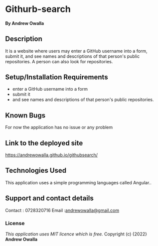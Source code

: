 # Githurb-search
#### By **Andrew Owalla**
## Description
It is a website where users may enter a GitHub username into a form, submit it, and see names and descriptions of that person's public repositories. A person can also look for repositories.
## Setup/Installation Requirements
*  enter a GitHub username into a form
*  submit it
*  and see names and descriptions of that person's public repositories.
## Known Bugs
For now the application has no issue or any problem
## Link to the deployed site
https://andrewowalla.github.io/githubsearch/
## Technologies Used
This application uses a simple programming languages called Angular..
## Support and contact details
Contact : 0728320716
Email   :andrewowalla@gmail.com
### License
*This application uses MIT licence which is free.*
Copyright (c) {2022} **Andrew Owalla**
